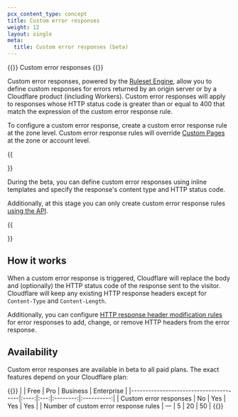 ```yaml
---
pcx_content_type: concept
title: Custom error responses
weight: 12
layout: single
meta:
  title: Custom error responses (beta)
---
```


{{<heading-pill style="beta">}} Custom error responses {{</heading-pill>}}

Custom error responses, powered by the [Ruleset Engine](/ruleset-engine/), allow you to define custom responses for errors returned by an origin server or by a Cloudflare product (including Workers). Custom error responses will apply to responses whose HTTP status code is greater than or equal to 400 that match the expression of the custom error response rule.

To configure a custom error response, create a custom error response rule at the zone level. Custom error response rules will override [Custom Pages](/waf/tools/custom-error-pages/) at the zone or account level.

{{<Aside type="note" header="Notes about the beta">}}

During the beta, you can define custom error responses using inline templates and specify the response's content type and HTTP status code.

Additionally, at this stage you can only create custom error response rules [using the API](/rules/custom-error-responses/create-api/).

{{</Aside>}}

## How it works

When a custom error response is triggered, Cloudflare will replace the body and (optionally) the HTTP status code of the response sent to the visitor. Cloudflare will keep any existing HTTP response headers except for `Content-Type` and `Content-Length`.

Additionally, you can configure [HTTP response header modification rules](/rules/transform/response-header-modification/) for error responses to add, change, or remove HTTP headers from the error response.

## Availability

Custom error responses are available in beta to all paid plans. The exact features depend on your Cloudflare plan:

{{<table-wrap>}}
|                                       | Free | Pro | Business | Enterprise |
|---------------------------------------|:----:|:---:|:--------:|:----------:|
| Custom error responses                |  No  | Yes |   Yes    |    Yes     |
| Number of custom error response rules |  —   |  5  |    20    |     50     |
{{</table-wrap>}}

